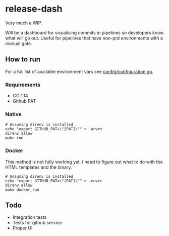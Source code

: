# release-dash

Very much a WIP.

Will be a dashboard for visualising commits in pipelines so developers know what will go out.
Useful for pipelines that have non-prd environments with a manual gate.

## How to run

For a full list of available environment vars see [config/configuration.go](config/configuration.go).

### Requirements

* GO 1.14
* Github PAT

### Native

```
# Assuming direnv is installed
echo "export GITHUB_PAT=\"[PAT]\"" > .envrc
direnv allow
make run
```

### Docker

This method is not fully working yet, I need to figure out what to do with the HTML templates and
the binary.

```
# Assuming direnv is installed
echo "export GITHUB_PAT=\"[PAT]\"" > .envrc
direnv allow
make docker_run
```

## Todo

* Integration tests
* Tests for github service
* Proper UI

